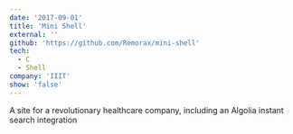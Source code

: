 ```yaml
---
date: '2017-09-01'
title: 'Mini Shell'
external: ''
github: 'https://github.com/Remorax/mini-shell'
tech:
  - C
  - Shell
company: 'IIIT'
show: 'false'
---
```


A site for a revolutionary healthcare company, including an Algolia instant search integration
